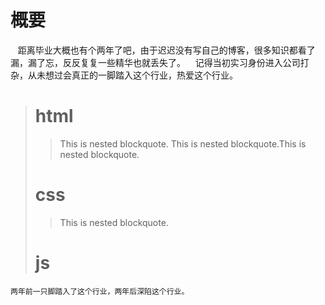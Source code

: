 # 概要
    距离毕业大概也有个两年了吧，由于迟迟没有写自己的博客，很多知识都看了漏，漏了忘，反反复复一些精华也就丢失了。
    记得当初实习身份进入公司打杂，从未想过会真正的一脚踏入这个行业，热爱这个行业。
> # html
>
> > This is nested blockquote.
This is nested blockquote.This is nested blockquote.
>
> # css
>
> > This is nested blockquote.
>
> # js


    两年前一只脚踏入了这个行业，两年后深陷这个行业。

